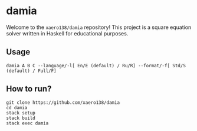 # damia

Welcome to the ```xaero138/damia``` repository! This project is a square equation solver written in Haskell for educational purposes.

## Usage
```
damia A B C --language/-l[ En/E (default) / Ru/R] --format/-f[ Std/S (default) / Full/F]
```

## How to run?

```
git clone https://github.com/xaero138/damia
cd damia
stack setup
stack build
stack exec damia
```


